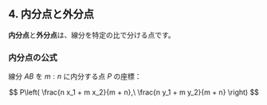 ## 4. 内分点と外分点

**内分点**と**外分点**は、線分を特定の比で分ける点です。

### 内分点の公式

線分  $AB$ を  $m:n$ に内分する点  $P$ の座標：

$$
P\left( \frac{n x_1 + m x_2}{m + n},\ \frac{n y_1 + m y_2}{m + n} \right)
$$
